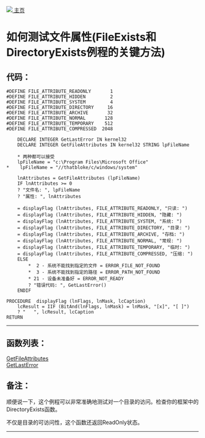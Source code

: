 [<img src="../images/home.png"> 主页 ](https://github.com/VFP9/Win32API)  

# 如何测试文件属性(FileExists和DirectoryExists例程的关键方法)

## 代码：
```foxpro  
#DEFINE FILE_ATTRIBUTE_READONLY       1
#DEFINE FILE_ATTRIBUTE_HIDDEN         2
#DEFINE FILE_ATTRIBUTE_SYSTEM         4
#DEFINE FILE_ATTRIBUTE_DIRECTORY     16
#DEFINE FILE_ATTRIBUTE_ARCHIVE       32
#DEFINE FILE_ATTRIBUTE_NORMAL       128
#DEFINE FILE_ATTRIBUTE_TEMPORARY    512
#DEFINE FILE_ATTRIBUTE_COMPRESSED  2048

    DECLARE INTEGER GetLastError IN kernel32
    DECLARE INTEGER GetFileAttributes IN kernel32 STRING lpFileName

    * 两种都可以接受
    lpFileName = "c:\Program Files\Microsoft Office"
*    lpFileName = "//thatbloke/c/windows/system"

    lnAttributes = GetFileAttributes (lpFileName)
    IF lnAttributes >= 0
    ? "文件名: ", lpFileName
    ? "属性: ", lnAttributes

    = displayFlag (lnAttributes, FILE_ATTRIBUTE_READONLY, "只读: ")
    = displayFlag (lnAttributes, FILE_ATTRIBUTE_HIDDEN, "隐藏: ")
    = displayFlag (lnAttributes, FILE_ATTRIBUTE_SYSTEM, "系统: ")
    = displayFlag (lnAttributes, FILE_ATTRIBUTE_DIRECTORY, "目录: ")
    = displayFlag (lnAttributes, FILE_ATTRIBUTE_ARCHIVE, "存档: ")
    = displayFlag (lnAttributes, FILE_ATTRIBUTE_NORMAL, "常规: ")
    = displayFlag (lnAttributes, FILE_ATTRIBUTE_TEMPORARY, "临时: ")
    = displayFlag (lnAttributes, FILE_ATTRIBUTE_COMPRESSED, "压缩: ")
    ELSE
        *  2 - 系统不能找到指定的文件 = ERROR_FILE_NOT_FOUND
        *  3 - 系统不能找到指定的路径 = ERROR_PATH_NOT_FOUND
        * 21 - 设备未准备好 = ERROR_NOT_READY
        ? "错误代码: ", GetLastError()
    ENDIF

PROCEDURE  displayFlag (lnFlags, lnMask, lcCaption)
    lcResult = IIF (BitAnd(lnFlags, lnMask) = lnMask, "[x]", "[ ]")
    ? "   ", lcResult, lcCaption
RETURN  
```  
***  


## 函数列表：
[GetFileAttributes](../libraries/kernel32/GetFileAttributes.md)  
[GetLastError](../libraries/kernel32/GetLastError.md)  

## 备注：
顺便说一下，这个例程可以非常准确地测试对一个目录的访问。检查你的框架中的DirectoryExists函数。 
  
不仅是目录的可访问性，这个函数还返回ReadOnly状态。 
  
***  

